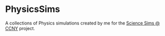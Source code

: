 # PhysicsSims

A collections of Physics simulations created by me for the [Science Sims @ CCNY](http://sciencesims.com/) project.
